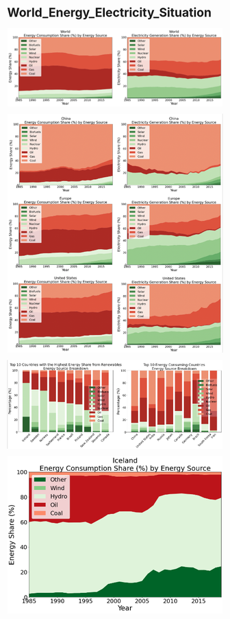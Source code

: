 # World_Energy_Electricity_Situation

![image 8](/images/image8.png)

![image 7](/images/image7.png)

![image 10](/images/image10.png)

![image 13](/images/image13.png)
